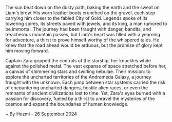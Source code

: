 
The sun beat down on the dusty path, baking the earth and the sweat on Liam's brow. His worn leather boots crunched on the gravel, each step carrying him closer to the fabled City of Gold. Legends spoke of its towering spires, its streets paved with jewels, and its king, a man rumored to be immortal. The journey had been fraught with danger, bandits, and treacherous mountain passes, but Liam's heart was filled with a yearning for adventure, a thirst to prove himself worthy of the whispered tales. He knew that the road ahead would be arduous, but the promise of glory kept him moving forward.

Captain Zara gripped the controls of the starship, her knuckles white against the polished metal. The vast expanse of space stretched before her, a canvas of shimmering stars and swirling nebulae.  Their mission: to explore the uncharted territories of the Andromeda Galaxy, a journey fraught with the unknown. Each jump between star systems carried the risk of encountering uncharted dangers, hostile alien races, or even the remnants of ancient civilizations lost to time. Yet, Zara's eyes burned with a passion for discovery, fueled by a thirst to unravel the mysteries of the cosmos and expand the boundaries of human knowledge. 

~ By Hozmi - 26 September 2024
